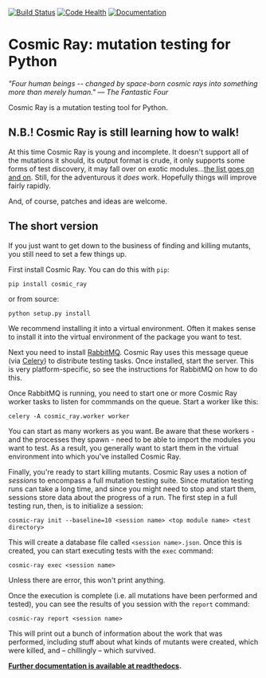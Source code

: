 [![Build Status](https://travis-ci.org/sixty-north/cosmic-ray.png?branch=master)](https://travis-ci.org/sixty-north/cosmic-ray) [![Code Health](https://landscape.io/github/sixty-north/cosmic-ray/master/landscape.svg?style=flat)](https://landscape.io/github/sixty-north/cosmic-ray/master) [![Documentation](https://readthedocs.org/projects/cosmic-ray/badge/?version=latest)](http://cosmic-ray.readthedocs.org/en/latest/)

# Cosmic Ray: mutation testing for Python

*"Four human beings -- changed by space-born cosmic rays into something more than merely human."*
*— The Fantastic Four*

Cosmic Ray is a mutation testing tool for Python.

## N.B.! Cosmic Ray is still learning how to walk!

At this time Cosmic Ray is young and incomplete. It doesn't support
all of the mutations it should, its output format is crude, it only
supports some forms of test discovery, it may fall over on exotic
modules...[the list goes on and on](https://github.com/sixty-north/cosmic-ray/issues). Still,
for the adventurous it *does* work. Hopefully things will improve
fairly rapidly.

And, of course, patches and ideas are welcome.

## The short version

If you just want to get down to the business of finding and killing
mutants, you still need to set a few things up.

First install Cosmic Ray. You can do this with `pip`:

```
pip install cosmic_ray
```

or from source:

```
python setup.py install
```

We recommend installing it into a virtual environment. Often it makes sense to
install it into the virtual environment of the package you want to test.

Next you need to install [RabbitMQ](https://www.rabbitmq.com/). Cosmic Ray uses
this message queue (via [Celery](http://www.celeryproject.org/)) to distribute
testing tasks. Once installed, start the server. This is very platform-specific,
so see the instructions for RabbitMQ on how to do this.

Once RabbitMQ is running, you need to start one or more Cosmic Ray worker tasks
to listen for commmands on the queue. Start a worker like this:

```
celery -A cosmic_ray.worker worker
```

You can start as many workers as you want. Be aware that these workers - and the
processes they spawn - need to be able to import the modules you want to test.
As a result, you generally want to start them in the virtual environment into
which you've installed Cosmic Ray.

Finally, you're ready to start killing mutants. Cosmic Ray uses a notion of
*sessions* to encompass a full mutation testing suite. Since mutation testing
runs can take a long time, and since you might need to stop and start them,
sessions store data about the progress of a run. The first step in a full
testing run, then, is to initialize a session:

```
cosmic-ray init --baseline=10 <session name> <top module name> <test directory>
```

This will create a database file called `<session name>.json`. Once this is
created, you can start executing tests with the `exec` command:

```
cosmic-ray exec <session name>
```

Unless there are error, this won't print anything.

Once the execution is complete (i.e. all mutations have been performed and
tested), you can see the results of you session with the `report` command:

```
cosmic-ray report <session name>
```

This will print out a bunch of information about the work that was performed,
including stuff about what kinds of mutants were created, which were killed, and
– chillingly – which survived.

**[Further documentation is available at readthedocs](http://cosmic-ray.readthedocs.org/en/latest/).**
